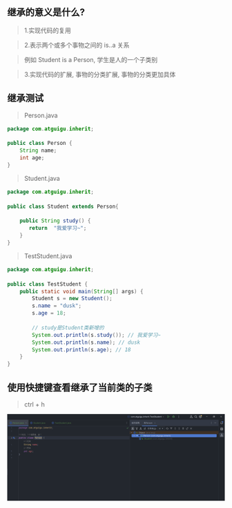 ## 继承的意义是什么?

> 1.实现代码的复用

> 2.表示两个或多个事物之间的 is..a 关系

> 例如 Student is a Person, 学生是人的一个子类别

> 3.实现代码的扩展, 事物的分类扩展, 事物的分类更加具体

## 继承测试

> Person.java

```java
package com.atguigu.inherit;

public class Person {
    String name;
    int age;
}

```

> Student.java

```java
package com.atguigu.inherit;

public class Student extends Person{

    public String study() {
       return  "我爱学习~";
    }
}
```

> TestStudent.java

```java
package com.atguigu.inherit;

public class TestStudent {
    public static void main(String[] args) {
        Student s = new Student();
        s.name = "dusk";
        s.age = 18;

        // study是Student类新增的
        System.out.println(s.study()); // 我爱学习~
        System.out.println(s.name); // dusk
        System.out.println(s.age); // 18
    }
}
```

## 使用快捷键查看继承了当前类的子类

> ctrl + h

![使用快捷键查看继承了当前类的子类](../public/继承/快捷键查看Person类的子类.png)
